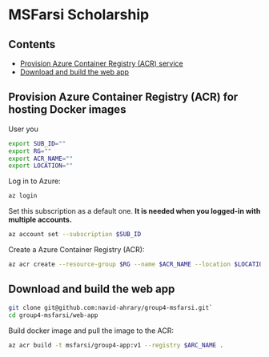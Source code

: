 # MSFarsi Scholarship

## Contents

- [Provision Azure Container Registry (ACR) service](#provision-azure-container-registry-acr-for-hosting-docker-images)
- [Download and build the web app](#download-and-build-the-web-app)

## Provision Azure Container Registry (ACR) for hosting Docker images

User you

```bash
export SUB_ID=""
export RG=""
export ACR_NAME=""
export LOCATION=""
```

Log in to Azure:

```bash
az login
```

Set this subscription as a default one.
**It is needed when you logged-in with multiple accounts.**

```bash
az account set --subscription $SUB_ID
```

Create a Azure Container Registry (ACR):

```bash
az acr create --resource-group $RG --name $ACR_NAME --location $LOCATION --sku Basic
```

## Download and build the web app

```bash
git clone git@github.com:navid-ahrary/group4-msfarsi.git`
cd group4-msfarsi/web-app
```

Build docker image and pull the image to the ACR:

```bash
az acr build -t msfarsi/group4-app:v1 --registry $ARC_NAME .
```
